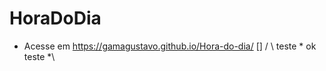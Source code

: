 # HoraDoDia
* Acesse em https://gamagustavo.github.io/Hora-do-dia/
[] 
/ 
\\ teste 
\*
    ok teste 
*\